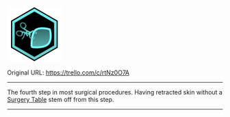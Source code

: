 ![tile058(3).png\|200](./Retracted%20Skin%20-%20Attachments/6718845db30472d958dd7b8d.png)

Original URL: https://trello.com/c/rtNz0O7A

---

The fourth step in most surgical procedures. Having retracted skin without a [Surgery Table](../Items/Surgery%20Table.md) stem off from this step.

---

